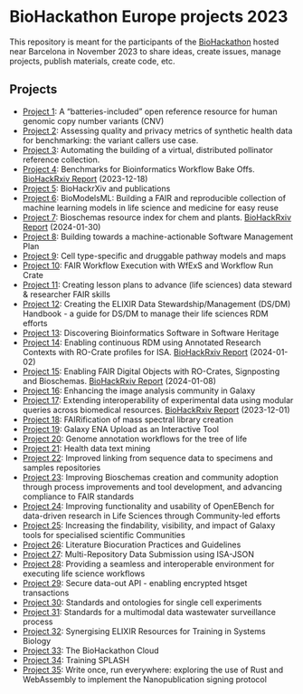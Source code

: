 # BioHackathon Europe projects 2023
This repository is meant for the participants of the [BioHackathon](https://biohackathon-europe.org/index.html) hosted near Barcelona in November 2023 to share ideas, create issues, manage projects, publish materials, create code, etc.

## Projects

* [Project 1](1): A “batteries-included” open reference resource for human genomic copy number variants (CNV)
* [Project 2](2): Assessing quality and privacy metrics of synthetic health data for benchmarking: the variant callers use case.
* [Project 3](3): Automating the building of a virtual, distributed pollinator reference collection.
* [Project 4](4): Benchmarks for Bioinformatics Workflow Bake Offs. [BioHackRxiv Report](https://osf.io/rq2da) (2023-12-18)
* [Project 5](5): BioHackrXiv and publications
* [Project 6](6): BioModelsML: Building a FAIR and reproducible collection of machine learning models in life science and medicine for easy reuse
* [Project 7](7): Bioschemas resource index for chem and plants. [BioHackRxiv Report](https://osf.io/preprints/biohackrxiv/yxunp) (2024-01-30)
* [Project 8](8): Building towards a machine-actionable Software Management Plan
* [Project 9](9): Cell type-specific and druggable pathway models and maps
* [Project 10](10): FAIR Workflow Execution with WfExS and Workflow Run Crate
* [Project 11](11): Creating lesson plans to advance (life sciences) data steward & researcher FAIR skills
* [Project 12](12): Creating the ELIXIR Data Stewardship/Management (DS/DM) Handbook - a guide for DS/DM to manage their life sciences RDM efforts
* [Project 13](13): Discovering Bioinformatics Software in Software Heritage
* [Project 14](14): Enabling continuous RDM using Annotated Research Contexts with RO-Crate profiles for ISA. [BioHackRxiv Report](https://osf.io/7y2jh) (2024-01-02)
* [Project 15](15): Enabling FAIR Digital Objects with RO-Crates, Signposting and Bioschemas. [BioHackRxiv Report](https://osf.io/preprints/biohackrxiv/gmk2h) (2024-01-08)
* [Project 16](16): Enhancing the image analysis community in Galaxy
* [Project 17](17): Extending interoperability of experimental data using modular queries across biomedical resources. [BioHackRxiv Report](https://osf.io/preprints/biohackrxiv/mhsqp) (2023-12-01)
* [Project 18](18): FAIRification of mass spectral library creation
* [Project 19](19): Galaxy ENA Upload as an Interactive Tool
* [Project 20](20): Genome annotation workflows for the tree of life
* [Project 21](21): Health data text mining
* [Project 22](22): Improved linking from sequence data to specimens and samples repositories
* [Project 23](23): Improving Bioschemas creation and community adoption through process improvements and tool development, and advancing compliance to FAIR standards
* [Project 24](24): Improving functionality and usability of OpenEBench for data-driven research in Life Sciences through Community-led efforts
* [Project 25](25): Increasing the findability, visibility, and impact of Galaxy tools for specialised scientific Communities
* [Project 26](26): Literature Biocuration Practices and Guidelines
* [Project 27](27): Multi-Repository Data Submission using ISA-JSON
* [Project 28](28): Providing a seamless and interoperable environment for executing life science workflows
* [Project 29](29): Secure data-out API - enabling encrypted htsget transactions
* [Project 30](30): Standards and ontologies for single cell experiments
* [Project 31](31): Standards for a multimodal data wastewater surveillance process
* [Project 32](32): Synergising ELIXIR Resources for Training in Systems Biology
* [Project 33](33): The BioHackathon Cloud
* [Project 34](34): Training SPLASH
* [Project 35](35): Write once, run everywhere: exploring the use of Rust and WebAssembly to implement the Nanopublication signing protocol
